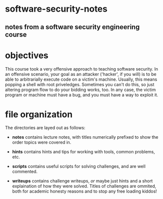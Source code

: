 # software-security-notes
## notes from a software security engineering course

# objectives

This course took a very offensive approach to teaching software security. In 
an offensive scenario, your goal as an attacker ('hacker', if you will) is to 
be able to arbitrarially execute code on a victim's machine. Usually, this 
means popping a shell with root priveledges. Sometimes you can't do this, so 
just altering program flow to do your bidding works, too. In any case, the victim 
program or machine must have a bug, and you must have a way to exploit it.

# file organization

The directories are layed out as follows:

- **notes** contains lecture notes, with titles numerically prefixed to 
  show the order topics were covered in.

- **hints** contains hints and tips for working with tools, common problems, 
  etc.

- **scripts** contains useful scripts for solving challenges, and are well 
  commented.

- **writeups** contains challenge writeups, *or* maybe just hints and a 
  short explaination of how they were solved. Titles of challenges are 
  ommited, both for academic honesty reasons and to stop any free loading 
  kiddos!

